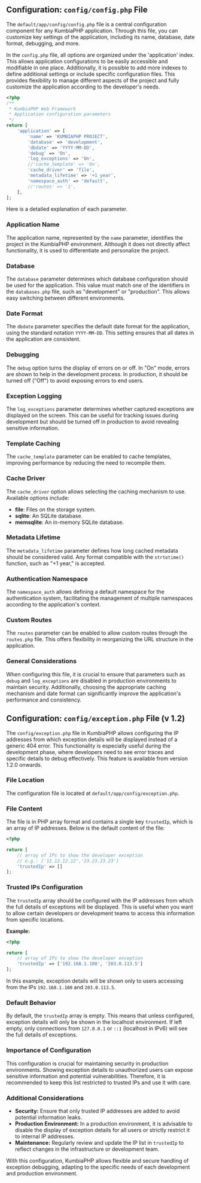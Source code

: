## Configuration: `config/config.php` File

The `default/app/config/config.php` file is a central configuration component for any KumbiaPHP application. Through
this file, you can customize key settings of the application, including its name, database, date format, debugging, and
more.

In the `config.php` file, all options are organized under the 'application' index. This allows application
configurations to be easily accessible and modifiable in one place. Additionally, it is possible to add more indexes to
define additional settings or include specific configuration files. This provides flexibility to manage different aspects of the project and fully customize the application according to the developer's needs.

```php
<?php
/**
 * KumbiaPHP Web Framework
 * Application configuration parameters
 */
return [
    'application' => [        
        'name' => 'KUMBIAPHP PROJECT',
        'database' => 'development',
        'dbdate' => 'YYYY-MM-DD',
        'debug' => 'On',
        'log_exceptions' => 'On',
        //'cache_template' => 'On',
        'cache_driver' => 'file',
        'metadata_lifetime' => '+1 year',
        'namespace_auth' => 'default',
        //'routes' => '1',
    ],
];

```

Here is a detailed explanation of each parameter.

### Application Name

The application name, represented by the `name` parameter, identifies the project in the KumbiaPHP environment. Although
it does not directly affect functionality, it is used to differentiate and personalize the project.

### Database

The `database` parameter determines which database configuration should be used for the application. This value must
match one of the identifiers in the `databases.php` file, such as "development" or "production". This allows easy
switching between different environments.

### Date Format

The `dbdate` parameter specifies the default date format for the application, using the standard notation `YYYY-MM-DD`.
This setting ensures that all dates in the application are consistent.

### Debugging

The `debug` option turns the display of errors on or off. In "On" mode, errors are shown to help in the development
process. In production, it should be turned off ("Off") to avoid exposing errors to end users.

### Exception Logging

The `log_exceptions` parameter determines whether captured exceptions are displayed on the screen. This can be useful
for tracking issues during development but should be turned off in production to avoid revealing sensitive information.

### Template Caching

The `cache_template` parameter can be enabled to cache templates, improving performance by reducing the need to
recompile them.

### Cache Driver

The `cache_driver` option allows selecting the caching mechanism to use. Available options include:
- **file**: Files on the storage system.
- **sqlite**: An SQLite database.
- **memsqlite**: An in-memory SQLite database.

### Metadata Lifetime

The `metadata_lifetime` parameter defines how long cached metadata should be considered valid. Any format compatible
with the `strtotime()` function, such as "+1 year," is accepted.

### Authentication Namespace

The `namespace_auth` allows defining a default namespace for the authentication system, facilitating the management of
multiple namespaces according to the application's context.

### Custom Routes

The `routes` parameter can be enabled to allow custom routes through the `routes.php` file. This offers flexibility in
reorganizing the URL structure in the application.

### General Considerations

When configuring this file, it is crucial to ensure that parameters such as `debug` and `log_exceptions` are disabled in
production environments to maintain security. Additionally, choosing the appropriate caching mechanism and date format
can significantly improve the application's performance and consistency.

## Configuration: `config/exception.php` File (v 1.2)

The `config/exception.php` file in KumbiaPHP allows configuring the IP addresses from which exception details will be
displayed instead of a generic 404 error. This functionality is especially useful during the development phase, where
developers need to see error traces and specific details to debug effectively. This feature is available from version
1.2.0 onwards.

### File Location

The configuration file is located at `default/app/config/exception.php`.

### File Content

The file is in PHP array format and contains a single key `trustedIp`, which is an array of IP addresses. Below is the
default content of the file:

```php
<?php

return [
    // array of IPs to show the developer exception 
    // e.g.: ['12.12.12.12','23.23.23.23']
    'trustedIp' => []
];
```

### Trusted IPs Configuration

The `trustedIp` array should be configured with the IP addresses from which the full details of exceptions will be
displayed. This is useful when you want to allow certain developers or development teams to access this information from
specific locations.

**Example:**
```php
<?php

return [
    // array of IPs to show the developer exception 
    'trustedIp' => ['192.168.1.100', '203.0.113.5']
];
```
In this example, exception details will be shown only to users accessing from the IPs `192.168.1.100` and `203.0.113.5`.

### Default Behavior

By default, the `trustedIp` array is empty. This means that unless configured, exception details will only be shown in
the localhost environment. If left empty, only connections from `127.0.0.1` or `::1` (localhost in IPv6) will see the
full details of exceptions.

### Importance of Configuration

This configuration is crucial for maintaining security in production environments. Showing exception details to
unauthorized users can expose sensitive information and potential vulnerabilities. Therefore, it is recommended to keep
this list restricted to trusted IPs and use it with care.

### Additional Considerations
- **Security:** Ensure that only trusted IP addresses are added to avoid potential information leaks.
- **Production Environment:** In a production environment, it is advisable to disable the display of exception details
  for all users or strictly restrict it to internal IP addresses.
- **Maintenance:** Regularly review and update the IP list in `trustedIp` to reflect changes in the infrastructure or
  development team.

With this configuration, KumbiaPHP allows flexible and secure handling of exception debugging, adapting to the specific
needs of each development and production environment.
